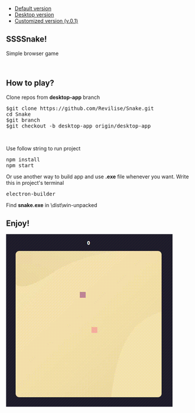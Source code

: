 <ul>
  <li><a href="https://github.com/Revilise/Snake/tree/main">Default version</a></li>
  <li><a href="https://github.com/Revilise/Snake/tree/desktop-app">Desktop version</a></li>
  <li><a href="https://github.com/Revilise/Snake/tree/customizedp">Customized version (v.0.1)</a></li>
</ul>
<h2>
SSSSnake!
</h2>
<p>Simple browser game</p>
<br>
<h2>How to play?</h2>
<p>Clone repos from <b>desktop-app</b> branch</p>
<pre>
$git clone https://github.com/Revilise/Snake.git
cd Snake
$git branch
$git checkout -b desktop-app origin/desktop-app
</pre>
<br>
<p>Use follow string to run project</p>
<pre>
npm install
npm start</pre>
<p>Or use another way to build app and use <b>.exe</b> file whenever you want. Write this in project's terminal</p>
<pre>electron-builder</pre>
<p>Find <b>snake.exe</b> in \dist\win-unpacked</p>
<h2>Enjoy!</h2>
<img src="https://github.com/Revilise/Snake/blob/main/snake.gif">
